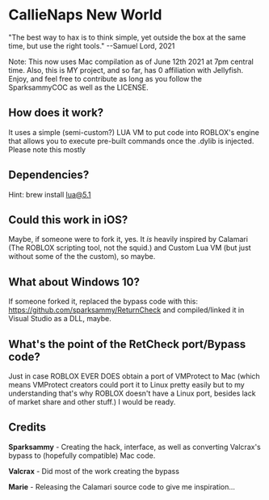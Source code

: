 # CallieNaps New World
"The best way to hax is to think simple, yet outside the box at the same time, but use the right tools." --Samuel Lord, 2021

Note: This now uses Mac compilation as of June 12th 2021 at 7pm central time. Also, this is MY project, and so far, has 0 affiliation with Jellyfish. Enjoy, and feel free to contribute as long as you follow the SparksammyCOC as well as the LICENSE.

## How does it work?
It uses a simple (semi-custom?) LUA VM to put code into ROBLOX's engine that allows you to execute pre-built commands once the .dylib is injected. Please note this mostly 

## Dependencies?
Hint: brew install lua@5.1

## Could this work in iOS?
Maybe, if someone were to fork it, yes. It *is* heavily inspired by Calamari (The ROBLOX scripting tool, not the squid.) and Custom Lua VM (but just without some of the the custom), so maybe.

## What about Windows 10?
If someone forked it, replaced the bypass code with this: https://github.com/sparksammy/ReturnCheck and compiled/linked it in Visual Studio as a DLL, maybe.

## What's the point of the RetCheck port/Bypass code?
Just in case ROBLOX EVER DOES obtain a port of VMProtect to Mac (which means VMProtect creators could port it to Linux pretty easily but to my understanding that's why ROBLOX doesn't have a Linux port, besides lack of market share and other stuff.) I would be ready.

## Credits
**Sparksammy** - Creating the hack, interface, as well as converting Valcrax's bypass to (hopefully compatible) Mac code.

**Valcrax** - Did most of the work creating the bypass

**Marie** - Releasing the Calamari source code to give me inspiration...

